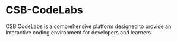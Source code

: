# CSB-CodeLabs
CSB CodeLabs is a comprehensive platform designed to provide an interactive coding environment for developers and learners.
